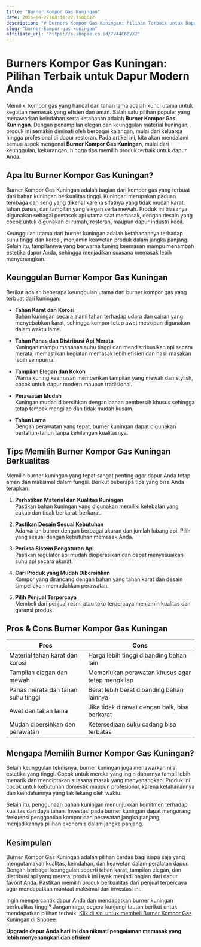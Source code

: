 ```yaml
---
title: "Burner Kompor Gas Kuningan"
date: 2025-06-27T08:16:22.750061Z
description: "# Burners Kompor Gas Kuningan: Pilihan Terbaik untuk Dapur Modern Anda..."
slug: "burner-kompor-gas-kuningan"
affiliate_url: "https://s.shopee.co.id/7V44C68VX2"
---
```

# Burners Kompor Gas Kuningan: Pilihan Terbaik untuk Dapur Modern Anda

Memiliki kompor gas yang handal dan tahan lama adalah kunci utama untuk kegiatan memasak yang efisien dan aman. Salah satu pilihan populer yang menawarkan keindahan serta ketahanan adalah **Burner Kompor Gas Kuningan**. Dengan penampilan elegan dan keunggulan material kuningan, produk ini semakin diminati oleh berbagai kalangan, mulai dari keluarga hingga profesional di dapur restoran. Pada artikel ini, kita akan mendalami semua aspek mengenai **Burner Kompor Gas Kuningan**, mulai dari keunggulan, kekurangan, hingga tips memilih produk terbaik untuk dapur Anda.

## Apa Itu Burner Kompor Gas Kuningan?

Burner Kompor Gas Kuningan adalah bagian dari kompor gas yang terbuat dari bahan kuningan berkualitas tinggi. Kuningan merupakan paduan tembaga dan seng yang dikenal karena sifatnya yang tidak mudah karat, tahan panas, dan tampilan yang elegan serta mewah. Produk ini biasanya digunakan sebagai pemasok api utama saat memasak, dengan desain yang cocok untuk digunakan di rumah, restoran, maupun dapur industri kecil.

Keunggulan utama dari burner kuningan adalah ketahanannya terhadap suhu tinggi dan korosi, menjamin keawetan produk dalam jangka panjang. Selain itu, tampilannya yang berwarna kuning keemasan mampu menambah estetika dapur Anda, sehingga menjadikan suasana memasak lebih menyenangkan.

## Keunggulan Burner Kompor Gas Kuningan

Berikut adalah beberapa keunggulan utama dari burner kompor gas yang terbuat dari kuningan:

- **Tahan Karat dan Korosi**  
  Bahan kuningan secara alami tahan terhadap udara dan cairan yang menyebabkan karat, sehingga kompor tetap awet meskipun digunakan dalam waktu lama.

- **Tahan Panas dan Distribusi Api Merata**  
  Kuningan mampu menahan suhu tinggi dan mendistribusikan api secara merata, memastikan kegiatan memasak lebih efisien dan hasil masakan lebih sempurna.

- **Tampilan Elegan dan Kokoh**  
  Warna kuning keemasan memberikan tampilan yang mewah dan stylish, cocok untuk dapur modern maupun tradisional.

- **Perawatan Mudah**  
  Kuningan mudah dibersihkan dengan bahan pembersih khusus sehingga tetap tampak mengilap dan tidak mudah kusam.

- **Tahan Lama**  
  Dengan perawatan yang tepat, burner kuningan dapat digunakan bertahun-tahun tanpa kehilangan kualitasnya.

## Tips Memilih Burner Kompor Gas Kuningan Berkualitas

Memilih burner kuningan yang tepat sangat penting agar dapur Anda tetap aman dan maksimal dalam fungsi. Berikut beberapa tips yang bisa Anda terapkan:

1. **Perhatikan Material dan Kualitas Kuningan**  
   Pastikan bahan kuningan yang digunakan memiliki ketebalan yang cukup dan tidak berkarat-berkarat.

2. **Pastikan Desain Sesuai Kebutuhan**  
   Ada varian burner dengan berbagai ukuran dan jumlah lubang api. Pilih yang sesuai dengan kebutuhan memasak Anda.

3. **Periksa Sistem Pengaturan Api**  
   Pastikan regulator api mudah dioperasikan dan dapat menyesuaikan suhu api secara akurat.

4. **Cari Produk yang Mudah Dibersihkan**  
   Kompor yang dirancang dengan bahan yang tahan karat dan desain simpel akan memudahkan perawatan.

5. **Pilih Penjual Terpercaya**  
   Membeli dari penjual resmi atau toko terpercaya menjamin kualitas dan garansi produk.

## Pros & Cons Burner Kompor Gas Kuningan

| **Pros**                               | **Cons**                                |
|----------------------------------------|-----------------------------------------|
| Material tahan karat dan korosi      | Harga lebih tinggi dibanding bahan lain |
| Tampilan elegan dan mewah             | Memerlukan perawatan khusus agar tetap mengkilap |
| Panas merata dan tahan suhu tinggi   | Berat lebih berat dibanding bahan lainnya |
| Awet dan tahan lama                   | Jika tidak dirawat dengan baik, bisa berkarat |
| Mudah dibersihkan dan perawatan     | Ketersediaan suku cadang bisa terbatas |

## Mengapa Memilih Burner Kompor Gas Kuningan?

Selain keunggulan teknisnya, burner kuningan juga menawarkan nilai estetika yang tinggi. Cocok untuk mereka yang ingin dapurnya tampil lebih menarik dan menciptakan suasana masak yang menyenangkan. Produk ini cocok untuk kebutuhan domestik maupun profesional, karena ketahanannya dan keindahannya yang tak lekang oleh waktu.

Selain itu, penggunaan bahan kuningan menunjukkan komitmen terhadap kualitas dan daya tahan. Investasi pada burner kuningan dapat mengurangi frekuensi penggantian kompor dan perawatan jangka panjang, menjadikannya pilihan ekonomis dalam jangka panjang.

## Kesimpulan

Burner Kompor Gas Kuningan adalah pilihan cerdas bagi siapa saja yang mengutamakan kualitas, keindahan, dan keawetan dalam peralatan dapur. Dengan berbagai keunggulan seperti tahan karat, tampilan elegan, dan distribusi api yang merata, produk ini layak menjadi bagian dari dapur favorit Anda. Pastikan memilih produk berkualitas dari penjual terpercaya agar mendapatkan manfaat maksimal dari investasi ini.

Ingin mempercantik dapur Anda dan mendapatkan burner kuningan berkualitas tinggi? Jangan ragu, segera kunjungi tautan berikut untuk mendapatkan pilihan terbaik: [Klik di sini untuk membeli Burner Kompor Gas Kuningan di Shopee](https://s.shopee.co.id/7V44C68VX2).

**Upgrade dapur Anda hari ini dan nikmati pengalaman memasak yang lebih menyenangkan dan efisien!**
